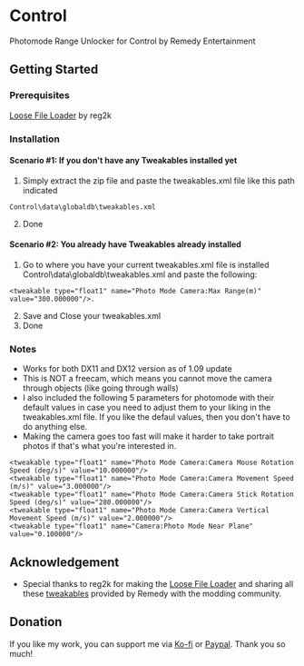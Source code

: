 # Control
Photomode Range Unlocker for Control by Remedy Entertainment

## Getting Started
### Prerequisites
[Loose File Loader](https://www.nexusmods.com/control/mods/11) by reg2k

### Installation
#### Scenario #1: If you don't have any Tweakables installed yet
1. Simply extract the zip file and paste the tweakables.xml file like this path indicated 
```
Control\data\globaldb\tweakables.xml
```
2. Done

#### Scenario #2: You already have Tweakables already installed
1. Go to where you have your current tweakables.xml file is installed Control\data\globaldb\tweakables.xml and paste the following: 
```
<tweakable type="float1" name="Photo Mode Camera:Max Range(m)" value="300.000000"/>.
```
2. Save and Close your tweakables.xml
3. Done

### Notes
- Works for both DX11 and DX12 version as of 1.09 update
- This is NOT a freecam, which means you cannot move the camera through objects (like going through walls)
- I also included the following 5 parameters for photomode with their default values in case you need to adjust them to your liking in the tweakables.xml file. If you like the defaul values, then you don't have to do anything else.
- Making the camera goes too fast will make it harder to take portrait photos if that's what you're interested in.
```
<tweakable type="float1" name="Photo Mode Camera:Camera Mouse Rotation Speed (deg/s)" value="10.000000"/>
<tweakable type="float1" name="Photo Mode Camera:Camera Movement Speed (m/s)" value="3.000000"/>
<tweakable type="float1" name="Photo Mode Camera:Camera Stick Rotation Speed (deg/s)" value="280.000000"/>
<tweakable type="float1" name="Photo Mode Camera:Camera Vertical Movement Speed (m/s)" value="2.000000"/>
<tweakable type="float1" name="Camera:Photo Mode Near Plane" value="0.100000"/>
```

## Acknowledgement
* Special thanks to reg2k for making the [Loose File Loader](https://www.nexusmods.com/control/mods/11) and sharing all these [tweakables](https://www.nexusmods.com/control/mods/14) provided by Remedy with the modding community.

## Donation
If you like my work, you can support me via [Ko-fi](https://ko-fi.com/ilikedetectives) or [Paypal](https://www.paypal.com/paypalme2/colin9999). Thank you so much!

